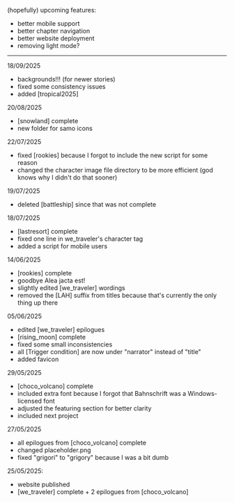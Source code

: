 (hopefully) upcoming features:
- better mobile support
- better chapter navigation
- better website deployment
- removing light mode?

-------------------------------------------

18/09/2025
- backgrounds!!! (for newer stories)
- fixed some consistency issues
- added [tropical2025]

20/08/2025
- [snowland] complete
- new folder for samo icons

22/07/2025
- fixed [rookies] because I forgot to include the new script for some reason
- changed the character image file directory to be more efficient (god knows why I didn't do that sooner)

19/07/2025
- deleted [battleship] since that was not complete

18/07/2025
- [lastresort] complete
- fixed one line in we_traveler's character tag
- added a script for mobile users

14/06/2025
- [rookies] complete
- goodbye Alea jacta est!
- slightly edited [we_traveler] wordings
- removed the [LAH] suffix from titles because that's currently the only thing up there

05/06/2025
- edited [we_traveler] epilogues
- [rising_moon] complete
- fixed some small inconsistencies
- all [Trigger condition] are now under "narrator" instead of "title"
- added favicon

29/05/2025
- [choco_volcano] complete
- included extra font because I forgot that Bahnschrift was a Windows-licensed font
- adjusted the featuring section for better clarity
- included next project

27/05/2025
- all epilogues from [choco_volcano] complete
- changed placeholder.png
- fixed "grigori" to "grigory" because I was a bit dumb

25/05/2025:
- website published
- [we_traveler] complete + 2 epilogues from [choco_volcano]


